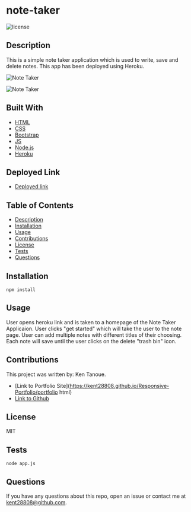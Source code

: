 # note-taker
![license](https://img.shields.io/badge/license-MIT-blue.svg) 

## Description

This is a simple note taker application which is used to write, save and delete notes.  This app has been deployed using Heroku. 

![Note Taker](HW/note-taker/Photo.png)

![Note Taker](HW/note-taker/noteTaker.gif)


## Built With

* [HTML](https://developer.mozilla.org/en-US/docs/Web/HTML)
* [CSS](https://www.w3schools.com/css/)
* [Bootstrap](https://getbootstrap.com/)
* [JS](https://www.w3schools.com/js/)
* [Node.js](https://www.w3schools.com/css/)
* [Heroku](www.heroku.com)


## Deployed Link

* [Deployed link](https://dry-spire-61221.herokuapp.com/notes)


## Table of Contents

* [Description](#description)
* [Installation](#installation)
* [Usage](#usage)
* [Contributions](#contributions)
* [License](#license)
* [Tests](#tests)
* [Questions](#questions)

## Installation

```
npm install
```

## Usage 

User opens heroku link and is taken to a homepage of the Note Taker Applicaion.  User clicks "get started" which will take the user to the note page.  User can add multiple notes with different titles of their choosing.  Each note will save until the user clicks on the delete "trash bin" icon.

## Contributions

This project was written by: Ken Tanoue.
- [Link to Portfolio Site](https://kent28808.github.io/Responsive-Portfolio/portfolio html)
- [Link to Github](https://github.com/kent28808/)

   
## License

MIT

## Tests

```
node app.js
```

## Questions



If you have any questions about this repo, open an issue or contact me at kent28808@github.com.


